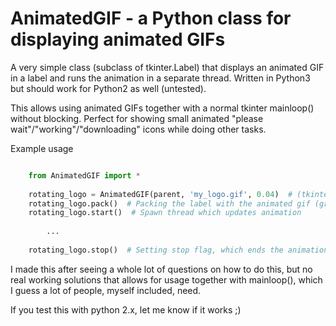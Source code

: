 AnimatedGIF - a Python class for displaying animated GIFs
=========================================================

A very simple class (subclass of tkinter.Label) that displays an animated GIF in 
a label and runs the animation in a separate thread. Written in Python3 but should work
for Python2 as well (untested).

This allows using animated GIFs together with a normal tkinter mainloop() without blocking.
Perfect for showing small animated "please wait"/"working"/"downloading" icons while doing other tasks.

Example usage

```python

    from AnimatedGIF import *
  
    rotating_logo = AnimatedGIF(parent, 'my_logo.gif', 0.04)  # (tkinter.parent, filename, delay between frames)
  	rotating_logo.pack()  # Packing the label with the animated gif (grid works just as well)
  	rotating_logo.start()  # Spawn thread which updates animation
  	
  		...
    
    rotating_logo.stop()  # Setting stop flag, which ends the animation
```

I made this after seeing a whole lot of questions on how to do this, but no real working solutions that allows
for usage together with mainloop(), which I guess a lot of people, myself included, need.

If you test this with python 2.x, let me know if it works ;)
